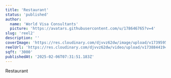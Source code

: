 ```yaml
---
title: 'Restaurant'
status: 'published'
author:
  name: 'World Visa Consultants'
  picture: 'https://avatars.githubusercontent.com/u/178646765?v=4'
slug: 'reel2'
description: ''
coverImage: 'https://res.cloudinary.com/djvvz62dw/image/upload/v1739595723/greywall/reels/ReelCoverImage/ezgif-frame-001_2_s7rxcu.jpg'
reelUrl: 'https://res.cloudinary.com/djvvz62dw/video/upload/v1738844194/greywall/reels/Video-44_clmo9k.mp4'
sqft: '3000'
publishedAt: '2025-02-06T07:31:51.183Z'
---
```


Restaurant